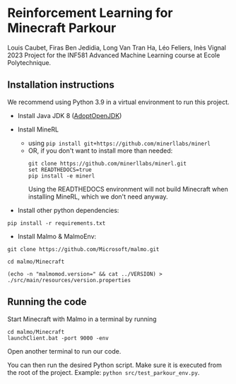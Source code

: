 # Reinforcement Learning for Minecraft Parkour

Louis Caubet, Firas Ben Jedidia, Long Van Tran Ha, Léo Feliers, Inès Vignal <br>
2023 Project for the INF581 Advanced Machine Learning course at Ecole Polytechnique.

## Installation instructions

We recommend using Python 3.9 in a virtual environment to run this project.

-   Install Java JDK 8 ([AdoptOpenJDK](https://adoptium.net/))

-   Install MineRL

    -   using `pip install git+https://github.com/minerllabs/minerl`
    -   OR, if you don't want to install more than needed:
        ```
        git clone https://github.com/minerllabs/minerl.git
        set READTHEDOCS=true
        pip install -e minerl
        ```
        Using the READTHEDOCS environment will not build Minecraft when installing MineRL, which we don't need anyway.

-   Install other python dependencies:

```
pip install -r requirements.txt
```

-   Install Malmo & MalmoEnv:

```
git clone https://github.com/Microsoft/malmo.git

cd malmo/Minecraft

(echo -n "malmomod.version=" && cat ../VERSION) > ./src/main/resources/version.properties
```

## Running the code

Start Minecraft with Malmo in a terminal by running

```
cd malmo/Minecraft
launchClient.bat -port 9000 -env
```

Open another terminal to run our code.

You can then run the desired Python script. Make sure it is executed from the root of the project.
Example: `python src/test_parkour_env.py`.
